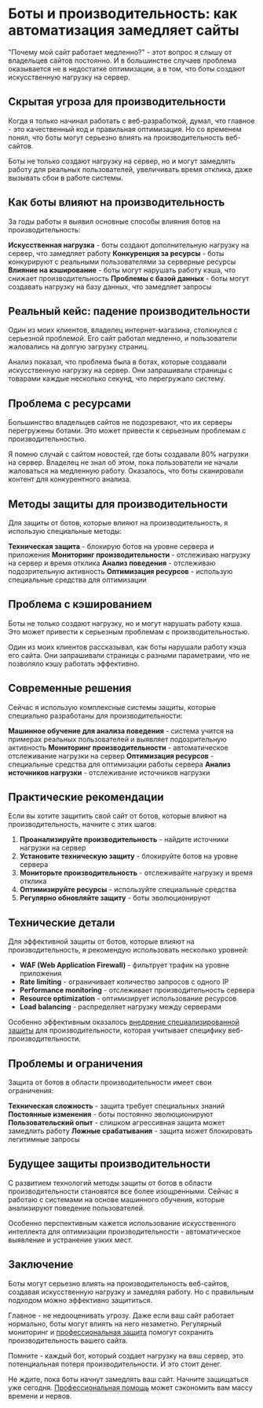 ﻿# Боты и производительность: как автоматизация замедляет сайты

"Почему мой сайт работает медленно?" - этот вопрос я слышу от владельцев сайтов постоянно. И в большинстве случаев проблема оказывается не в недостатке оптимизации, а в том, что боты создают искусственную нагрузку на сервер.

## Скрытая угроза для производительности

Когда я только начинал работать с веб-разработкой, думал, что главное - это качественный код и правильная оптимизация. Но со временем понял, что боты могут серьезно влиять на производительность веб-сайтов.

Боты не только создают нагрузку на сервер, но и могут замедлять работу для реальных пользователей, увеличивать время отклика, даже вызывать сбои в работе системы.

## Как боты влияют на производительность

За годы работы я выявил основные способы влияния ботов на производительность:

**Искусственная нагрузка** - боты создают дополнительную нагрузку на сервер, что замедляет работу
**Конкуренция за ресурсы** - боты конкурируют с реальными пользователями за серверные ресурсы
**Влияние на кэширование** - боты могут нарушать работу кэша, что снижает производительность
**Проблемы с базой данных** - боты могут создавать нагрузку на базу данных, что замедляет запросы

## Реальный кейс: падение производительности

Один из моих клиентов, владелец интернет-магазина, столкнулся с серьезной проблемой. Его сайт работал медленно, и пользователи жаловались на долгую загрузку страниц.

Анализ показал, что проблема была в ботах, которые создавали искусственную нагрузку на сервер. Они запрашивали страницы с товарами каждые несколько секунд, что перегружало систему.

## Проблема с ресурсами

Большинство владельцев сайтов не подозревают, что их серверы перегружены ботами. Это может привести к серьезным проблемам с производительностью.

Я помню случай с сайтом новостей, где боты создавали 80% нагрузки на сервер. Владелец не знал об этом, пока пользователи не начали жаловаться на медленную работу. Оказалось, что боты сканировали контент для конкурентного анализа.

## Методы защиты для производительности

Для защиты от ботов, которые влияют на производительность, я использую специальные методы:

**Техническая защита** - блокирую ботов на уровне сервера и приложения
**Мониторинг производительности** - отслеживаю нагрузку на сервер и время отклика
**Анализ поведения** - отслеживаю подозрительную активность
**Оптимизация ресурсов** - использую специальные средства для оптимизации

## Проблема с кэшированием

Боты не только создают нагрузку, но и могут нарушать работу кэша. Это может привести к серьезным проблемам с производительностью.

Один из моих клиентов рассказывал, как боты нарушали работу кэша его сайта. Они запрашивали страницы с разными параметрами, что не позволяло кэшу работать эффективно.

## Современные решения

Сейчас я использую комплексные системы защиты, которые специально разработаны для производительности:

**Машинное обучение для анализа поведения** - система учится на примерах реальных пользователей и выявляет подозрительную активность
**Мониторинг производительности** - автоматическое отслеживание нагрузки на сервер
**Оптимизация ресурсов** - специальные средства для оптимизации работы сервера
**Анализ источников нагрузки** - отслеживание источников нагрузки

## Практические рекомендации

Если вы хотите защитить свой сайт от ботов, которые влияют на производительность, начните с этих шагов:

1. **Проанализируйте производительность** - найдите источники нагрузки на сервер
2. **Установите техническую защиту** - блокируйте ботов на уровне сервера
3. **Мониторьте производительность** - отслеживайте нагрузку и время отклика
4. **Оптимизируйте ресурсы** - используйте специальные средства
5. **Регулярно обновляйте защиту** - боты эволюционируют

## Технические детали

Для эффективной защиты от ботов, которые влияют на производительность, я рекомендую использовать несколько уровней:

- **WAF (Web Application Firewall)** - фильтрует трафик на уровне приложения
- **Rate limiting** - ограничивает количество запросов с одного IP
- **Performance monitoring** - отслеживает производительность сервера
- **Resource optimization** - оптимизирует использование ресурсов
- **Load balancing** - распределяет нагрузку между серверами

Особенно эффективным оказалось [внедрение специализированной защиты](https://progaem.com/ustanovka-antibota-usluga-po-zashhite-ot-botov-vashih-sajtov-na-razlichnyh-cms-sistemah.html) для производительности, которая учитывает специфику веб-производительности.

## Проблемы и ограничения

Защита от ботов в области производительности имеет свои ограничения:

**Техническая сложность** - защита требует специальных знаний
**Постоянные изменения** - боты постоянно эволюционируют
**Пользовательский опыт** - слишком агрессивная защита может замедлить работу
**Ложные срабатывания** - защита может блокировать легитимные запросы

## Будущее защиты производительности

С развитием технологий методы защиты от ботов в области производительности становятся все более изощренными. Сейчас я работаю с системами на основе машинного обучения, которые анализируют поведение пользователей.

Особенно перспективным кажется использование искусственного интеллекта для оптимизации производительности - автоматическое выявление и устранение узких мест.

## Заключение

Боты могут серьезно влиять на производительность веб-сайтов, создавая искусственную нагрузку и замедляя работу. Но с правильным подходом можно эффективно защититься.

Главное - не недооценивать угрозу. Даже если ваш сайт работает нормально, боты могут влиять на него незаметно. Регулярный мониторинг и [профессиональная защита](https://progaem.com/ustanovka-antibota-usluga-po-zashhite-ot-botov-vashih-sajtov-na-razlichnyh-cms-sistemah.html) помогут сохранить производительность вашего сайта.

Помните - каждый бот, который создает нагрузку на ваш сервер, это потенциальная потеря производительности. И это стоит денег.

Не ждите, пока боты начнут замедлять ваш сайт. Начните защищаться уже сегодня. [Профессиональная помощь](https://progaem.com/ustanovka-antibota-usluga-po-zashhite-ot-botov-vashih-sajtov-na-razlichnyh-cms-sistemah.html) может сэкономить вам массу времени и нервов.






